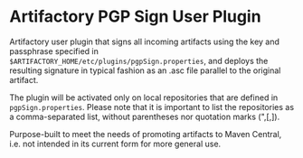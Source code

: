 Artifactory PGP Sign User Plugin
================================

Artifactory user plugin that signs all incoming artifacts using the key and
passphrase specified in `$ARTIFACTORY_HOME/etc/plugins/pgpSign.properties`, and
deploys the resulting signature in typical fashion as an .asc file parallel to
the original artifact.

The plugin will be activated only on local repositories that are defined in `pgpSign.properties`.
Please note that it is important to list the repositories as a comma-separated list, without parentheses nor quotation marks (",[,]).

Purpose-built to meet the needs of promoting artifacts to Maven Central, i.e.
not intended in its current form for more general use.
